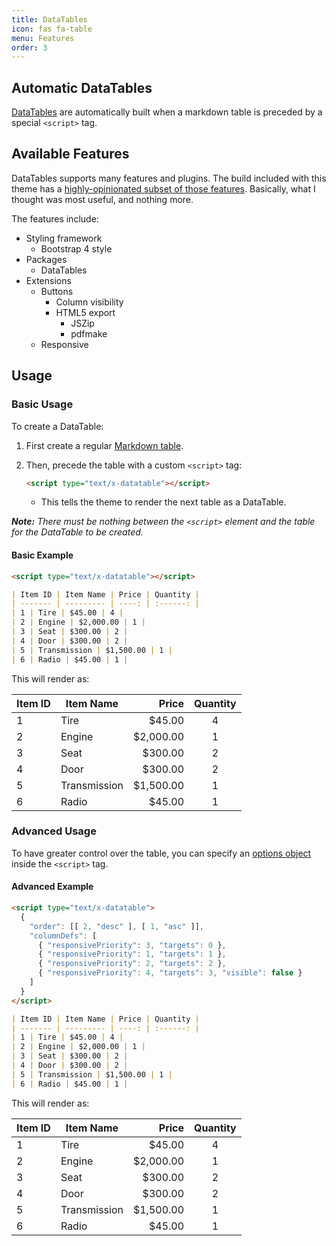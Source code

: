 ```yaml
---
title: DataTables
icon: fas fa-table
menu: Features
order: 3
---
```


## Automatic DataTables

[DataTables](https://datatables.net/) are automatically built when a markdown table is preceded by a special `<script>` tag.

## Available Features

DataTables supports many features and plugins. The build included with this theme has a [highly-opinionated subset of those features](https://datatables.net/download/#bs4/jszip-2.5.0/pdfmake-0.1.36/dt-1.10.18/b-1.5.6/b-colvis-1.5.6/b-html5-1.5.6/r-2.2.2). Basically, what I thought was most useful, and nothing more.

The features include:

* Styling framework
  * Bootstrap 4 style
* Packages
  * DataTables
* Extensions
  * Buttons
    * Column visibility
    * HTML5 export
      * JSZip
      * pdfmake
  * Responsive

## Usage

### Basic Usage

To create a DataTable:

1. First create a regular [Markdown table](https://help.github.com/en/articles/organizing-information-with-tables).
2. Then, precede the table with a custom `<script>` tag:

   ```html
   <script type="text/x-datatable"></script>
   ```

   * This tells the theme to render the next table as a DataTable.

_**Note:** There must be nothing between the `<script>` element and the table for the DataTable to be created._

#### Basic Example

```markdown
<script type="text/x-datatable"></script>

| Item ID | Item Name | Price | Quantity |
| ------- | --------- | ----: | :------: |
| 1 | Tire | $45.00 | 4 |
| 2 | Engine | $2,000.00 | 1 |
| 3 | Seat | $300.00 | 2 |
| 4 | Door | $300.00 | 2 |
| 5 | Transmission | $1,500.00 | 1 |
| 6 | Radio | $45.00 | 1 |
```

This will render as:

<script type="text/x-datatable"></script>

| Item ID | Item Name | Price | Quantity |
| ------- | --------- | ----: | :------: |
| 1 | Tire | $45.00 | 4 |
| 2 | Engine | $2,000.00 | 1 |
| 3 | Seat | $300.00 | 2 |
| 4 | Door | $300.00 | 2 |
| 5 | Transmission | $1,500.00 | 1 |
| 6 | Radio | $45.00 | 1 |

### Advanced Usage

To have greater control over the table, you can specify an [options object](https://datatables.net/manual/options) inside the `<script>` tag.

#### Advanced Example

```markdown
<script type="text/x-datatable">
  {
    "order": [[ 2, "desc" ], [ 1, "asc" ]],
    "columnDefs": [
      { "responsivePriority": 3, "targets": 0 },
      { "responsivePriority": 1, "targets": 1 },
      { "responsivePriority": 2, "targets": 2 },
      { "responsivePriority": 4, "targets": 3, "visible": false }
    ]
  }
</script>

| Item ID | Item Name | Price | Quantity |
| ------- | --------- | ----: | :------: |
| 1 | Tire | $45.00 | 4 |
| 2 | Engine | $2,000.00 | 1 |
| 3 | Seat | $300.00 | 2 |
| 4 | Door | $300.00 | 2 |
| 5 | Transmission | $1,500.00 | 1 |
| 6 | Radio | $45.00 | 1 |

```

This will render as:

<script type="text/x-datatable">{
  "order": [[ 2, "desc" ], [ 1, "asc" ]],
  "columnDefs": [
    { "responsivePriority": 3, "targets": 0 },
    { "responsivePriority": 1, "targets": 1 },
    { "responsivePriority": 2, "targets": 2 },
    { "responsivePriority": 4, "targets": 3, "visible": false }
  ]
}</script>

| Item ID | Item Name | Price | Quantity |
| ------- | --------- | ----: | :------: |
| 1 | Tire | $45.00 | 4 |
| 2 | Engine | $2,000.00 | 1 |
| 3 | Seat | $300.00 | 2 |
| 4 | Door | $300.00 | 2 |
| 5 | Transmission | $1,500.00 | 1 |
| 6 | Radio | $45.00 | 1 |
